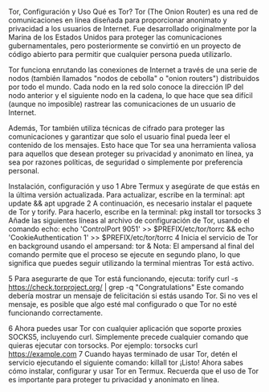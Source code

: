 Tor, Configuración y Uso
Qué es Tor?
Tor (The Onion Router) es una red de comunicaciones en línea diseñada para proporcionar anonimato y privacidad a los usuarios de Internet. Fue desarrollado originalmente por la Marina de los Estados Unidos para proteger las comunicaciones gubernamentales, pero posteriormente se convirtió en un proyecto de código abierto para permitir que cualquier persona pueda utilizarlo.

Tor funciona enrutando las conexiones de Internet a través de una serie de nodos (también llamados "nodos de cebolla" o "onion routers") distribuidos por todo el mundo. Cada nodo en la red solo conoce la dirección IP del nodo anterior y el siguiente nodo en la cadena, lo que hace que sea difícil (aunque no imposible) rastrear las comunicaciones de un usuario de Internet.

Además, Tor también utiliza técnicas de cifrado para proteger las comunicaciones y garantizar que solo el usuario final pueda leer el contenido de los mensajes. Esto hace que Tor sea una herramienta valiosa para aquellos que desean proteger su privacidad y anonimato en línea, ya sea por razones políticas, de seguridad o simplemente por preferencia personal.

Instalación, configuración y uso
1 Abre Termux y asegúrate de que estás en la última versión actualizada. Para actualizar, escribe en la terminal:
apt update && apt upgrade
2 A continuación, es necesario instalar el paquete de Tor y torify. Para hacerlo, escribe en la terminal:
pkg install tor torsocks
3 Añade las siguientes líneas al archivo de configuración de Tor, usando el comando echo:
echo 'ControlPort 9051' >> $PREFIX/etc/tor/torrc && echo 'CookieAuthentication 1' >> $PREFIX/etc/tor/torrc
4 Inicia el servicio de Tor en background usando el ampersand:
tor &
Nota: El ampersand al final del comando permite que el proceso se ejecute en segundo plano, lo que significa que puedes seguir utilizando la terminal mientras Tor está activo.

5 Para asegurarte de que Tor está funcionando, ejecuta:
torify curl -s https://check.torproject.org/ | grep -q "Congratulations"
Este comando debería mostrar un mensaje de felicitación si estás usando Tor. Si no ves el mensaje, es posible que algo esté mal configurado o que Tor no esté funcionando correctamente.

6 Ahora puedes usar Tor con cualquier aplicación que soporte proxies SOCKS5, incluyendo curl. Simplemente precede cualquier comando que quieras ejecutar con torsocks. Por ejemplo:
torsocks curl https://example.com
7 Cuando hayas terminado de usar Tor, detén el servicio ejecutando el siguiente comando:
killall tor
¡Listo! Ahora sabes cómo instalar, configurar y usar Tor en Termux. Recuerda que el uso de Tor es importante para proteger tu privacidad y anonimato en línea.